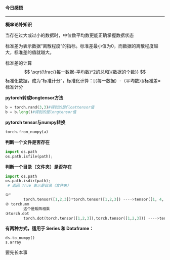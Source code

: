 #### 今日感悟

------

**概率论补知识**

当存在过大或过小的数据时，中位数平均数更能正确掌握数据状态

标准差为表示数据“离散程度”的指标。标准差最小值为0，而数据的离散程度越大，标准差的值就越大。

标准差的计算
$$
\sqrt{\frac{(每一数据-平均数)^2的总和}{数据的个数}}
$$
标准化数据，成为“标准计分”，标准化计算：[（每一数据）-（平均数）]/标准差=标准计分

**pytorch转成longtensor方法**

```python
b = torch.rand(3,3)#得到的是floattensor值
b = b.long()#得到的是longtensor值
```

**pytorch tensor与numpy转换**

```python
torch.from_numpy(a)
```

**判断一个文件是否存在**

```python
import os.path
os.path.isfile(path);
```
**判断一个目录（文件夹）是否存在**

```python
import os.path
os.path.isdir(path);
 # 返回 True 表示是目录（文件夹）
```
```python
①*   
		torch.tensor([1,2,3])*torch.tensor([1,2,3]) ---->tensor([1, 4, 9])
② torch.mm
		这个是矩阵相乘
③torch.dot  
		torch.dot(torch.tensor([1,2,3]),torch.tensor([1,2,3])) ---->tensor(14)
```

**有两种方式，适用于 Series 和 Dataframe：**

```python3
ds.to_numpy()
s.array
```

要先长本事